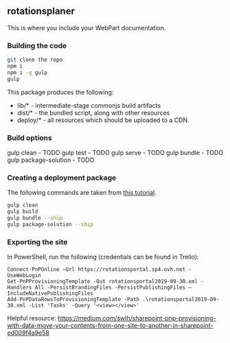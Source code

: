 ## rotationsplaner

This is where you include your WebPart documentation.

### Building the code

```bash
git clone the repo
npm i
npm i -g gulp
gulp
```

This package produces the following:

* lib/* - intermediate-stage commonjs build artifacts
* dist/* - the bundled script, along with other resources
* deploy/* - all resources which should be uploaded to a CDN.

### Build options

gulp clean - TODO
gulp test - TODO
gulp serve - TODO
gulp bundle - TODO
gulp package-solution - TODO

### Creating a deployment package
The following commands are taken from [this tutorial](http://www.sharepointsamples.com/deploy-sharepoint-framework-webpart-to-sharepoint-site/).

```bash
gulp clean
gulp build
gulp bundle --ship
gulp package-solution --ship
```

### Exporting the site
In PowerShell, run the following (credentials can be found in Trello):
```
Connect-PnPOnline –Url https://rotationsportal.sp4.ovh.net -UseWebLogin
Get-PnPProvisioningTemplate -Out rotationsportal2019-09-30.xml -Handlers All -PersistBrandingFiles -PersistPublishingFiles –IncludeNativePublishingFiles
Add-PnPDataRowsToProvisioningTemplate -Path .\rotationsportal2019-09-30.xml -List 'Tasks' -Query '<view></view>'
```

Helpful resource: <https://medium.com/swlh/sharepoint-pnp-provisioning-with-data-move-your-contents-from-one-site-to-another-in-sharepoint-ed009f4a9e58>
